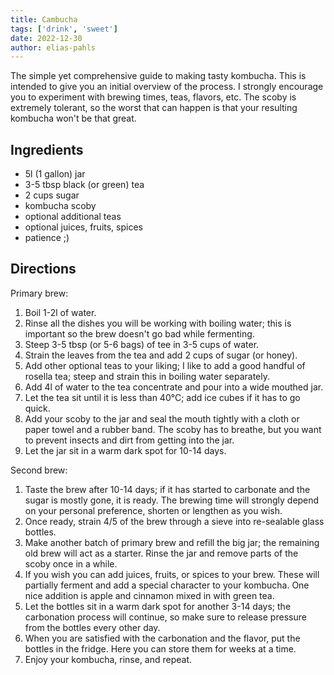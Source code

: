 ```yaml
---
title: Cambucha
tags: ['drink', 'sweet']
date: 2022-12-30
author: elias-pahls
---
```


The simple yet comprehensive guide to making tasty kombucha. This is intended
to give you an initial overview of the process. I strongly encourage you to
experiment with brewing times, teas, flavors, etc. The scoby is extremely
tolerant, so the worst that can happen is that your resulting kombucha won't be
that great.

## Ingredients

- 5l (1 gallon) jar
- 3-5 tbsp black (or green) tea
- 2 cups sugar
- kombucha scoby
- optional additional teas
- optional juices, fruits, spices
- patience ;)

## Directions

Primary brew:

1. Boil 1-2l of water.
2. Rinse all the dishes you will be working with boiling water; this is
   important so the brew doesn't go bad while fermenting.
3. Steep 3-5 tbsp (or 5-6 bags) of tee in 3-5 cups of water.
4. Strain the leaves from the tea and add 2 cups of sugar (or honey).
5. Add other optional teas to your liking; I like to add a good handful of
   rosella tea; steep and strain this in boiling water separately.
6. Add 4l of water to the tea concentrate and pour into a wide mouthed jar.
7. Let the tea sit until it is less than 40°C; add ice cubes if it has to go
   quick.
8. Add your scoby to the jar and seal the mouth tightly with a cloth or paper
   towel and a rubber band. The scoby has to breathe, but you want to prevent
   insects and dirt from getting into the jar.
9. Let the jar sit in a warm dark spot for 10-14 days.

Second brew:

1. Taste the brew after 10-14 days; if it has started to carbonate and the
   sugar is mostly gone, it is ready. The brewing time will strongly depend on
   your personal preference, shorten or lengthen as you wish.
2. Once ready, strain 4/5 of the brew through a sieve into re-sealable glass
   bottles.
3. Make another batch of primary brew and refill the big jar; the remaining old
   brew will act as a starter. Rinse the jar and remove parts of the scoby once
   in a while.
4. If you wish you can add juices, fruits, or spices to your brew. These will
   partially ferment and add a special character to your kombucha. One nice
   addition is apple and cinnamon mixed in with green tea.
5. Let the bottles sit in a warm dark spot for another 3-14 days; the
   carbonation process will continue, so make sure to release pressure from the
   bottles every other day.
6. When you are satisfied with the carbonation and the flavor, put the bottles
   in the fridge. Here you can store them for weeks at a time.
7. Enjoy your kombucha, rinse, and repeat.
